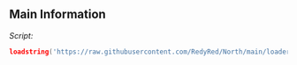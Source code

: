 ## Main Information

*Script:*
```lua
loadstring('https://raw.githubusercontent.com/RedyRed/North/main/loader')()
```
